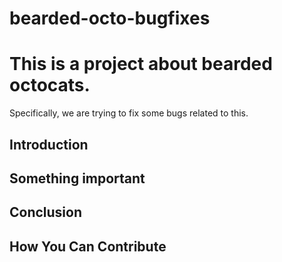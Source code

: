 # bearded-octo-bugfixes

# This is a project about bearded octocats.

Specifically, we are trying to fix some bugs related to this.

## Introduction

## Something important

## Conclusion

## How You Can Contribute